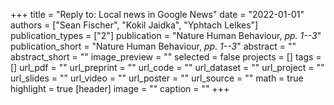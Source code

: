 +++
title = "Reply to: Local news in Google News"
date = "2022-01-01"
authors = ["Sean Fischer", "Kokil Jaidka", "Yphtach Lelkes"]
publication_types = ["2"]
publication = "Nature Human Behaviour, _pp. 1--3_"
publication_short = "Nature Human Behaviour, _pp. 1--3_"
abstract = ""
abstract_short = ""
image_preview = ""
selected = false
projects = []
tags = []
url_pdf = ""
url_preprint = ""
url_code = ""
url_dataset = ""
url_project = ""
url_slides = ""
url_video = ""
url_poster = ""
url_source = ""
math = true
highlight = true
[header]
image = ""
caption = ""
+++
